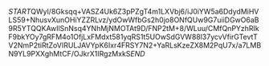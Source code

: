 $START$QWyl/8Gksqq+VASZ4Uk6Z3pPZgT4m1LXVbj6/iJ0iYW5a6DdydMiHVLS59+NhusvXunOHiYZZRLvz/ydOwWfbGs2h0jo8ONfQUw9G7uiiDGwO6aB9R5YTQQKAwIlSnNsq4YNhMjNMOTAt9D/FNP2tM+8/WLuu/CMfQnPYzhRIkF9bkYOy7gRFM4o1OfjLxFMdxt581yqRS1t5UOwSdGVW88l37ycvVfirGTevtTV2NmP2tiRtZoVIRULJAVYpK6Ixr4FRSY7N2+YaRLsKzeZX8M2PqU7x/a7LMBN9YL9PXXghMtCF/OJkrX1IRgzMxkS$END$